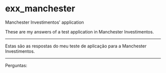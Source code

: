 # exx_manchester
Manchester Investimentos' application

These are my answers of a test application in Manchester Investimentos.
__________________________________

Estas são as respostas do meu teste de aplicação para a Manchester Investimentos.

__________________________________

Perguntas:

<!--
Considerando o arquivo excel enviado como sua base de dados, crie um script utilizando a linguagem Python e a biblioteca Pandas para responder as seguintes perguntas.

1) Qual a quantidade de clientes diferentes na base de dados?

2) Qual é custodia total?

3) Qual a custodia media?

4) Qual a media de idade de todos os clientes?

5) Qual é a quantidade de assessores?

6) Qual a custódia total por assessor?

Boa sorte!

Obs.: Não esqueça de enviar o link do github com scripts para avaliarmos as respostas. 
-->

